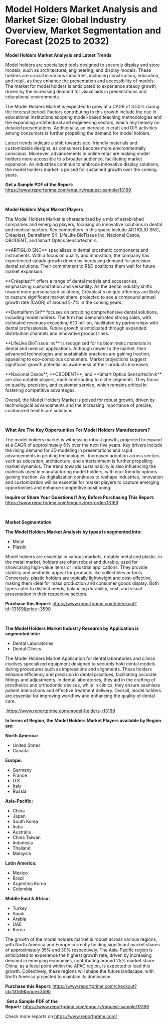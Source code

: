 <p><h1>Model Holders Market Analysis and Market Size: Global Industry Overview, Market Segmentation and Forecast (2025 to 2032)</h1></p><p><strong>Model Holders Market Analysis and Latest Trends</strong></p>
<p><p>Model holders are specialized tools designed to securely display and store models, such as architectural, engineering, and display models. These holders are crucial in various industries, including construction, education, and retail, as they enhance the presentation and accessibility of models. The market for model holders is anticipated to experience steady growth, driven by the increasing demand for visual aids in presentations and educational environments.</p><p>The Model Holders Market is expected to grow at a CAGR of 3.50% during the forecast period. Factors contributing to this growth include the rise in educational institutions adopting model-based teaching methodologies and the expanding architectural and engineering sectors, which rely heavily on detailed presentations. Additionally, an increase in craft and DIY activities among consumers is further propelling the demand for model holders.</p><p>Latest trends indicate a shift towards eco-friendly materials and customizable designs, as consumers become more environmentally conscious. Moreover, advancements in online retail are making model holders more accessible to a broader audience, facilitating market expansion. As industries continue to embrace innovative display solutions, the model holders market is poised for sustained growth over the coming years.</p></p>
<p><strong>Get a Sample PDF of the Report:&nbsp;</strong> <a href="https://www.reportprime.com/enquiry/request-sample/13169?utm_campaign=3504&utm_medium=2&utm_source=Github&utm_content=ia&utm_term=19032025&utm_id=model-holders">https://www.reportprime.com/enquiry/request-sample/13169</a></p>
<p>&nbsp;</p>
<p><strong>Model Holders Major Market Players</strong></p>
<p><p>The Model Holders Market is characterized by a mix of established companies and emerging players, focusing on innovative solutions in dental and medical sectors. Key competitors in this space include ARTIGLIO SNC, Créaplast, Dentalfarm Srl, LifeLike BioTissue Inc, Nacional Ossos, OBODENT, and Smart Optics Sensortechnik.</p><p>**ARTIGLIO SNC** specializes in dental prosthetic components and instruments. With a focus on quality and innovation, the company has experienced steady growth driven by increasing demand for precision dental solutions. Their commitment to R&D positions them well for future market expansion.</p><p>**Créaplast** offers a range of dental models and accessories, emphasizing customization and versatility. As the dental industry shifts toward more personalized solutions, Créaplast's unique offerings are likely to capture significant market share, projected to see a compound annual growth rate (CAGR) of around 5-7% in the coming years.</p><p>**Dentalfarm Srl** focuses on providing comprehensive dental solutions, including model holders. The firm has demonstrated strong sales, with estimated revenues exceeding €10 million, facilitated by partnerships with dental professionals. Future growth is anticipated through expanded distribution channels and innovative product lines.</p><p>**LifeLike BioTissue Inc** is recognized for its biomimetic materials in dental and medical applications. Although newer to the market, their advanced technologies and sustainable practices are gaining traction, appealing to eco-conscious consumers. Market projections suggest significant growth potential as awareness of their products increases.</p><p>**Nacional Ossos**, **OBODENT**, and **Smart Optics Sensortechnik** are also notable players, each contributing to niche segments. They focus on quality, precision, and customer service, which remains critical in fostering competitive advantages.</p><p>Overall, the Model Holders Market is poised for robust growth, driven by technological advancements and the increasing importance of precise, customized healthcare solutions.</p></p>
<p>&nbsp;</p>
<p><strong>What Are The Key Opportunities For Model Holders Manufacturers?</strong></p>
<p><p>The model holders market is witnessing robust growth, projected to expand at a CAGR of approximately 6% over the next five years. Key drivers include the rising demand for 3D modeling in presentations and rapid advancements in printing technologies. Increased adoption across sectors such as education, architecture, and entertainment is further propelling market dynamics. The trend towards sustainability is also influencing the materials used in manufacturing model holders, with eco-friendly options gaining traction. As digitalization continues to reshape industries, innovation and customization will be essential for market players to capture emerging opportunities and enhance competitive positioning.</p></p>
<p><strong>Inquire or Share Your Questions If Any Before Purchasing This Report:</strong> <a href="https://www.reportprime.com/enquiry/pre-order/13169?utm_campaign=3504&utm_medium=2&utm_source=Github&utm_content=ia&utm_term=19032025&utm_id=model-holders">https://www.reportprime.com/enquiry/pre-order/13169</a></p>
<p>&nbsp;</p>
<p><strong>Market Segmentation</strong></p>
<p><strong>The Model Holders Market Analysis by types is segmented into:</strong></p>
<p><ul><li>Metal</li><li>Plastic</li></ul></p>
<p><p>Model holders are essential in various markets, notably metal and plastic. In the metal market, holders are often robust and durable, used for showcasing high-value items or industrial applications. They provide stability and aesthetic appeal for products like collectibles or tools. Conversely, plastic holders are typically lightweight and cost-effective, making them ideal for mass production and consumer goods display. Both types cater to distinct needs, balancing durability, cost, and visual presentation in their respective sectors.</p></p>
<p><strong>Purchase this Report:&nbsp;</strong><a href="https://www.reportprime.com/checkout?id=13169&price=3590&utm_campaign=3504&utm_medium=2&utm_source=Github&utm_content=ia&utm_term=19032025&utm_id=model-holders">https://www.reportprime.com/checkout?id=13169&price=3590</a></p>
<p>&nbsp;</p>
<p><strong>The Model Holders Market Industry Research by Application is segmented into:</strong></p>
<p><ul><li>Dental Laboratories</li><li>Dental Clinics</li></ul></p>
<p><p>The Model Holders Market Application for dental laboratories and clinics involves specialized equipment designed to securely hold dental models during procedures such as impressions and alignments. These holders enhance efficiency and precision in dental practices, facilitating accurate fittings and adjustments. In dental laboratories, they aid in the crafting of prosthetics and orthodontic devices, while in clinics, they ensure seamless patient interactions and effective treatment delivery. Overall, model holders are essential for improving workflow and enhancing the quality of dental care.</p></p>
<p><a href="https://www.reportprime.com/model-holders-r13169?utm_campaign=3504&utm_medium=2&utm_source=Github&utm_content=ia&utm_term=19032025&utm_id=model-holders">&nbsp;https://www.reportprime.com/model-holders-r13169</a></p>
<p><strong>In terms of Region, the Model Holders Market Players available by Region are:</strong></p>
<p>
    <p> <strong> North America: </strong>
        <ul>
            <li>United States</li>
            <li>Canada</li>
        </ul>
        </p> 
    <p> <strong> Europe: </strong>
        <ul>
            <li>Germany</li>
            <li>France</li>
            <li>U.K.</li>
            <li>Italy</li>
            <li>Russia</li>
        </ul>
        </p> 
    <p> <strong> Asia-Pacific: </strong>
        <ul>
            <li>China</li>
            <li>Japan</li>
            <li>South Korea</li>
            <li>India</li>
            <li>Australia</li>
            <li>China Taiwan</li>
            <li>Indonesia</li>
            <li>Thailand</li>
            <li>Malaysia</li>
        </ul>
        </p> 
    <p> <strong> Latin America: </strong>
        <ul>
            <li>Mexico</li>
            <li>Brazil</li>
            <li>Argentina Korea</li>
            <li>Colombia</li>
        </ul>
        </p> 
    <p> <strong> Middle East & Africa: </strong>
        <ul>
            <li>Turkey</li>
            <li>Saudi</li>
            <li>Arabia</li>
            <li>UAE</li>
            <li>Korea</li>
        </ul>
    </p>
    </p>
<p><p>The growth of the model holders market is robust across various regions, with North America and Europe currently holding significant market shares of approximately 35% and 30% respectively. The Asia-Pacific region is anticipated to experience the highest growth rate, driven by increasing demand in emerging economies, contributing around 25% market share. China, as a focal point within the APAC region, is expected to lead this growth. Collectively, these regions will shape the future landscape, with North America projected to maintain its dominance.</p></p>
<p><strong>Purchase this Report: </strong><a href="https://www.reportprime.com/checkout?id=13169&price=3590&utm_campaign=3504&utm_medium=2&utm_source=Github&utm_content=ia&utm_term=19032025&utm_id=model-holders">https://www.reportprime.com/checkout?id=13169&price=3590</a></p>
<p>&nbsp;<strong>Get a Sample PDF of the Report:&nbsp;&nbsp;</strong><a href="https://www.reportprime.com/enquiry/request-sample/13169?utm_campaign=3504&utm_medium=2&utm_source=Github&utm_content=ia&utm_term=19032025&utm_id=model-holders">https://www.reportprime.com/enquiry/request-sample/13169</a></p>
<p><strong></strong></p>
<p>Check more reports on <a href="https://www.reportprime.com/?utm_campaign=3504&utm_medium=2&utm_source=Github&utm_content=ia&utm_term=19032025&utm_id=model-holders">https://www.reportprime.com/</a></p>